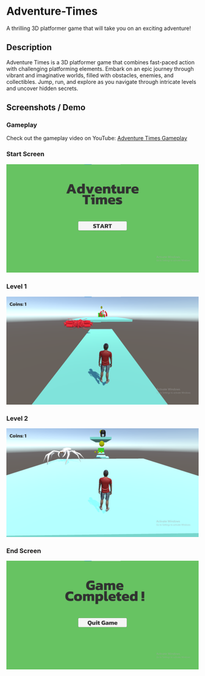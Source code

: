 # Adventure-Times

A thrilling 3D platformer game that will take you on an exciting adventure!

## Description

Adventure Times is a 3D platformer game that combines fast-paced action with challenging platforming elements. Embark on an epic journey through vibrant and imaginative worlds, filled with obstacles, enemies, and collectibles. Jump, run, and explore as you navigate through intricate levels and uncover hidden secrets.

## Screenshots / Demo

### Gameplay

Check out the gameplay video on YouTube: [Adventure Times Gameplay](https://youtu.be/fWHmH_Syn1A)

### Start Screen

![Start Screen](Images/start-screen.png)

### Level 1

![Level 1](Images/level1.png)

### Level 2

![Level 2](Images/level2.png)

### End Screen

![End Screen](Images/end-screen.png)
